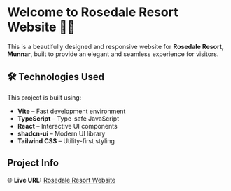 # **Welcome to Rosedale Resort Website** 🌿🏡

This is a beautifully designed and responsive website for **Rosedale Resort, Munnar**, built to provide an elegant and seamless experience for visitors.

## **🛠️ Technologies Used**
This project is built using:
- **Vite** – Fast development environment
- **TypeScript** – Type-safe JavaScript
- **React** – Interactive UI components
- **shadcn-ui** – Modern UI library
- **Tailwind CSS** – Utility-first styling

## **Project Info**
🌐 **Live URL:** [Rosedale Resort Website](https://lovable.dev/projects/3ae965b2-0d0b-4d59-825a-75d579f11f78)
